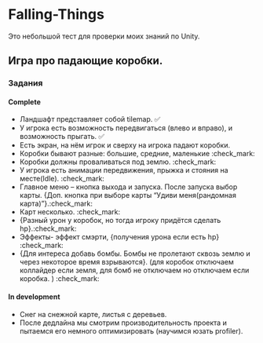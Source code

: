 # Falling-Things
Это небольшой тест для проверки моих знаний по Unity.
## Игра про падающие коробки.
### Задания
#### Complete
* Ландшафт представляет собой tilemap. :white_check_mark:
* У игрока есть возможность передвигаться (влево и вправо), и возможность прыгать. :white_check_mark:
* Есть экран, на нём игрок и сверху на игрока падают коробки. 
* Коробки бывают разные: большие, средние, маленькие  :check_mark:
* Коробки должны проваливаться под землю. :check_mark:
* У игрока есть анимации передвижения, прыжка и стояния на месте(Idle). :check_mark:
* Главное меню – кнопка выхода и запуска. После запуска выбор карты. {Доп. кнопка при выборе карты “Удиви меня(рандомная карта)”}.:check_mark:
* Карт несколько. :check_mark:
* {Разный урон у коробок, но тогда игроку придётся сделать hp}.:check_mark:
* Эффекты- эффект смэрти, {получения урона если есть hp} :check_mark:
* {Для интереса добавь бомбы. Бомбы не пролетают сквозь землю и через некоторое время взрываются}. (для коробок отключаем коллайдер если земля, для бомб не отключаем но отключаем если коробка. ) :check_mark:
#### In development
* Cнег на снежной карте, листья с деревьев.
* После дедлайна мы смотрим производительность проекта и пытаемся его немного оптимизировать (научимся юзать profiler).

